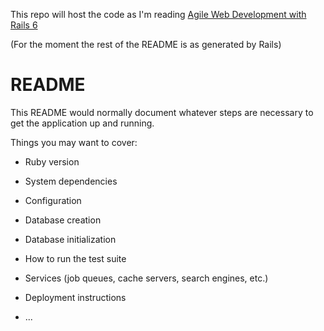 This repo will host the code as I'm reading [Agile Web Development with Rails 6
](https://pragprog.com/titles/rails6/)

(For the moment the rest of the README is as generated by Rails)

# README

This README would normally document whatever steps are necessary to get the
application up and running.

Things you may want to cover:

* Ruby version

* System dependencies

* Configuration

* Database creation

* Database initialization

* How to run the test suite

* Services (job queues, cache servers, search engines, etc.)

* Deployment instructions

* ...
